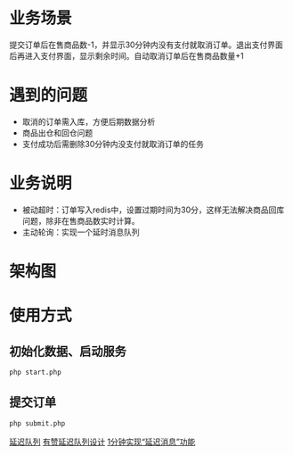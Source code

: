 # 业务场景
提交订单后在售商品数-1，并显示30分钟内没有支付就取消订单。退出支付界面后再进入支付界面，显示剩余时间。自动取消订单后在售商品数量+1

# 遇到的问题
- 取消的订单需入库，方便后期数据分析
- 商品出仓和回仓问题
- 支付成功后需删除30分钟内没支付就取消订单的任务

# 业务说明
- 被动超时：订单写入redis中，设置过期时间为30分，这样无法解决商品回库问题，除非在售商品数实时计算。
- 主动轮询：实现一个延时消息队列

# 架构图

# 使用方式
## 初始化数据、启动服务
```sh
php start.php
```
## 提交订单
```sh
php submit.php
```



[延迟队列][1]
[有赞延迟队列设计][2]
[1分钟实现“延迟消息”功能][3]


  [1]: https://github.com/ouqiang/delay-queue
  [2]: http://tech.youzan.com/queuing_delay
  [3]: https://mp.weixin.qq.com/s/eDMV25YqCPYjxQG-dvqSqQ